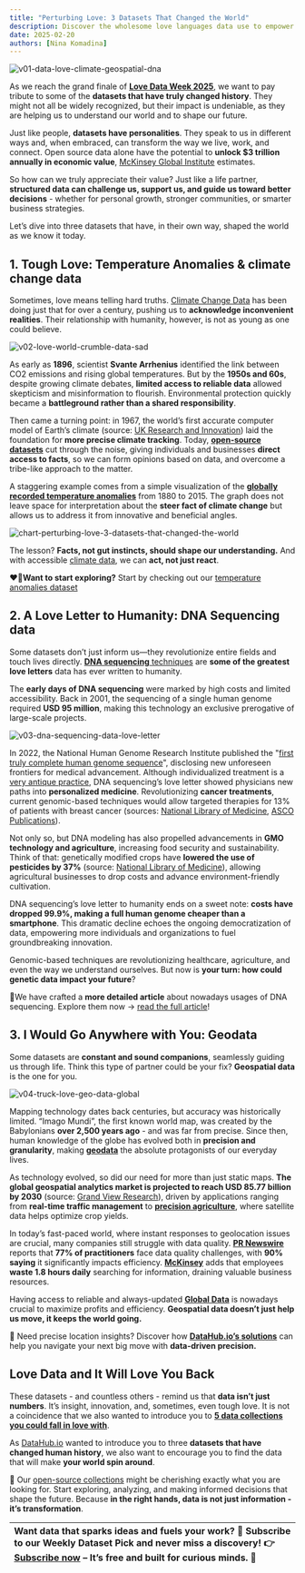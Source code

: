 ```yaml
---
title: "Perturbing Love: 3 Datasets That Changed the World"
description: Discover the wholesome love languages data use to empower human evolution.
date: 2025-02-20
authors: [Nina Komadina]
---
```


![v01-data-love-climate-geospatial-dna](/assets/v01-data-love-climate-geospatial-dna.svg)

As we reach the grand finale of [**Love Data Week 2025**](https://datahub.io/blog/love-data-week-2025-a-global-celebration-of-data-impact), we want to pay tribute to some of the **datasets that have truly changed history**. They might not all be widely recognized, but their impact is undeniable, as they are helping us to understand our world and to shape our future.

Just like people, **datasets have personalities**. They speak to us in different ways and, when embraced, can transform the way we live, work, and connect. Open source data alone have the potential to **unlock $3 trillion annually in economic value**, [McKinsey Global Institute](https://www.mckinsey.com/capabilities/mckinsey-digital/our-insights/open-data-unlocking-innovation-and-performance-with-liquid-information) estimates.

So how can we truly appreciate their value? Just like a life partner, **structured data can challenge us, support us, and guide us toward better decisions** \- whether for personal growth, stronger communities, or smarter business strategies.

Let’s dive into three datasets that have, in their own way, shaped the world as we know it today.

## 1\. Tough Love: Temperature Anomalies & climate change data

Sometimes, love means telling hard truths. [Climate Change Data](https://datahub.io/collections/climate-change) has been doing just that for over a century, pushing us to **acknowledge inconvenient realities**. Their relationship with humanity, however, is not as young as one could believe.

![v02-love-world-crumble-data-sad](/assets/v02-love-world-crumble-data-sad.svg)

As early as **1896**, scientist **Svante Arrhenius** identified the link between CO2 emissions and rising global temperatures. But by the **1950s and 60s**, despite growing climate debates, **limited access to reliable data** allowed skepticism and misinformation to flourish. Environmental protection quickly became a **battleground rather than a shared responsibility**.

Then came a turning point: in 1967, the world’s first accurate computer model of Earth’s climate (source: [UK Research and Innovation](https://www.discover.ukri.org/a-brief-history-of-climate-change-discoveries/index.html)) laid the foundation for **more precise climate tracking**. Today, [**open-source datasets**](https://datahub.io/collections/climate-change) cut through the noise, giving individuals and businesses **direct access to facts**, so we can form opinions based on data, and overcome a tribe-like approach to the matter.

A staggering example comes from a simple visualization of the [**globally recorded temperature anomalies**](https://datahub.io/core/global-temp-anomalies) from 1880 to 2015\. The graph does not leave space for interpretation about the **steer fact of climate change** but allows us to address it from innovative and beneficial angles.

![chart-perturbing-love-3-datasets-that-changed-the-world](/assets/chart-perturbing-love-3-datasets-that-changed-the-world.png)

The lesson? **Facts, not gut instincts, should shape our understanding.** And with accessible [climate data](https://datahub.io/collections/climate-change), we can **act, not just react**.

**❤️‍🔥Want to start exploring?** Start by checking out our [temperature anomalies dataset](https://datahub.io/core/global-temp-anomalies)

## 2\. A Love Letter to Humanity: DNA Sequencing data

Some datasets don’t just inform us—they revolutionize entire fields and touch lives directly. [**DNA sequencing** techniques](https://datahub.io/blog/the-evolution-of-dna-sequencing-costs-insights-from-2001-to-2022) are **some of the greatest love letters** data has ever written to humanity.

The **early days of DNA sequencing** were marked by high costs and limited accessibility. Back in 2001, the sequencing of a single human genome required **USD 95 million**, making this technology an exclusive prerogative of large-scale projects.

![v03-dna-sequencing-data-love-letter](/assets/v03-dna-sequencing-data-love-letter.svg)

In 2022, the National Human Genome Research Institute published the "[first truly complete human genome sequence](https://www.genome.gov/about-genomics/telomere-to-telomere)", disclosing new unforeseen frontiers for medical advancement. Although individualized treatment is a [very antique practice](https://pmc.ncbi.nlm.nih.gov/articles/PMC7794000/), DNA sequencing’s love letter showed physicians new paths into **personalized medicine**. Revolutionizing **cancer treatments**, current genomic-based techniques would allow targeted therapies for 13% of patients with breast cancer (sources: [National Library of Medicine](https://pmc.ncbi.nlm.nih.gov/articles/PMC6719592/), [ASCO Publications](https://ascopubs.org/doi/10.1200/EDBK_175617)).

Not only so, but DNA modeling has also propelled advancements in **GMO technology and agriculture**, increasing food security and sustainability. Think of that: genetically modified crops have **lowered the use of pesticides by 37%** (source: [National Library of Medicine](https://pmc.ncbi.nlm.nih.gov/articles/PMC4218791/)), allowing agricultural businesses to drop costs and advance environment-friendly cultivation.

DNA sequencing’s love letter to humanity ends on a sweet note: **costs have dropped 99.9%, making a full human genome cheaper than a smartphone**. This dramatic decline echoes the ongoing democratization of data, empowering more individuals and organizations to fuel groundbreaking innovation.

Genomic-based techniques are revolutionizing healthcare, agriculture, and even the way we understand ourselves. But now is **your turn: how could genetic data impact your future**?

 🔬We have crafted a **more detailed article** about nowadays usages of DNA sequencing.
 Explore them now → [read the full article](https://datahub.io/blog/the-evolution-of-dna-sequencing-costs-insights-from-2001-to-2022)\!

## 3\. I Would Go Anywhere with You: Geodata

Some datasets are **constant and sound companions**, seamlessly guiding us through life. Think this type of partner could be your fix? **Geospatial data** is the one for you.

![v04-truck-love-geo-data-global](/assets/v04-truck-love-geo-data-global.svg)

Mapping technology dates back centuries, but accuracy was historically limited. “Imago Mundi”, the first known world map, was created by the Babylonians **over 2,500 years ago** \- and was far from precise. Since then, human knowledge of the globe has evolved both in **precision and granularity**, making [**geodata**](https://datahub.io/solutions) the absolute protagonists of our everyday lives.

As technology evolved, so did our need for more than just static maps. **The global geospatial analytics market is projected to reach USD 85.77 billion by 2030** (source: [Grand View Research](https://www.grandviewresearch.com/industry-analysis/geospatial-analytics-market)), driven by applications ranging from **real-time traffic management** to [**precision agriculture**](https://www.safegraph.com/guides/geospatial-data-analytics), where satellite data helps optimize crop yields.

In today’s fast-paced world, where instant responses to geolocation issues are crucial, many companies still struggle with data quality. [**PR Newswire**](https://www.prnewswire.com/news-releases/great-expectations-study-reveals-77-of-organizations-have-data-quality-issues-301569359.html) reports that **77% of practitioners** face data quality challenges, with **90% saying** it significantly impacts efficiency. [**McKinsey**](https://www.mckinsey.com/industries/technology-media-and-telecommunications/our-insights/the-social-economy) adds that employees **waste 1.8 hours daily** searching for information, draining valuable business resources.

Having access to reliable and always-updated [**Global Data**](https://datahub.io/solutions) is nowadays crucial to maximize profits and efficiency. **Geospatial data doesn’t just help us move, it keeps the world going.**

📍 Need precise location insights? Discover how [**DataHub.io’s solutions**](https://datahub.io/solutions) can help you navigate your next big move with **data-driven precision.**

## Love Data and It Will Love You Back

These datasets \- and countless others \- remind us that **data isn’t just numbers**. It’s insight, innovation, and, sometimes, even tough love. It is not a coincidence that we also wanted to introduce you to [**5 data collections you could fall in love with**](https://datahub.io/blog/love-data-week-2025-a-global-celebration-of-data-impact).

As [DataHub.io](http://DataHub.io) wanted to introduce you to three **datasets that have changed human history**, we also want to encourage you to find the data that will make **your world spin around**.

🔎 Our [open-source collections](https://datahub.io/collections) might be cherishing exactly what you are looking for.
Start exploring, analyzing, and making informed decisions that shape the future. Because **in the right hands, data is not just information \- it’s transformation**.

| Want data that sparks ideas and fuels your work? 📩 Subscribe to our Weekly Dataset Pick and never miss a discovery\! 👉 [Subscribe now](https://datahub.io/#newsletter-form) – It’s free and built for curious minds. 🚀 |
| :---- |
